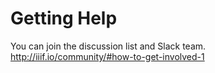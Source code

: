 # Getting Help

You can join the discussion list and Slack team.
http://iiif.io/community/#how-to-get-involved-1

<!-- #important:440 write more about how to go about getting help -->

<!-- #todo:320 mention community groups like museums, newspapers, and manuscripts. point to the process for creating new community groups and what in the way of infrastructure and support that provided. -->
